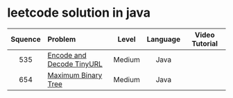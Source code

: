# leetcode solution in java

| Squence | Problem       | Level  | Language  | Video Tutorial|
|:-------:|:--------------|:------:|:---------:|:-------------:|
|535|[Encode and Decode TinyURL](https://github.com/wangshuai1992/leetcode/blob/master/src/main/java/EncodeandDecodeTinyURL.java)|Medium|Java||
|654|[Maximum Binary Tree]()|Medium|Java||